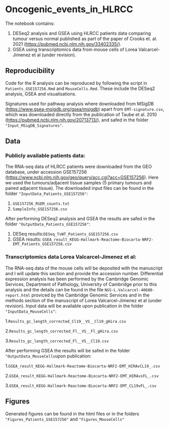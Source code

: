 # Oncogenic_events_in_HLRCC

The notebook contains:
1. DESeq2 analysis and GSEA using HLRCC patients data comparing tumour versus normal published as part of the paper of Crooks et. al. 2021 (https://pubmed.ncbi.nlm.nih.gov/33402335/).
2. GSEA using transcriptomics data from mouse cells of Lorea Valcarcel-Jimenez et al (under revision).

## Reproducibility
Code for the R analysis can be reproduced by following the script in `Patients_GSE157256.Rmd` and `MouseCells.Rmd`. These include the DESeq2 analysis, GSEA and visualisations.

Signatures used for pathway analysis where downloaded from MSigDB (https://www.gsea-msigdb.org/gsea/msigdb) apart from `EMT-signature.csv`, which was downloaded directly from the publication of Taube et al. 2010 (https://pubmed.ncbi.nlm.nih.gov/20713713/), and safed in the folder `"Input_MSigDB_Signatures"`.

## Data
### Publicly available patients data:
The RNA-seq data of HLRCC patients were downloaded from the GEO database, under accession GSE157256 (https://www.ncbi.nlm.nih.gov/geo/query/acc.cgi?acc=GSE157256). Here we used the tumours/adjacent tissue samples (5 primary tumours and paired adjacent tissue). The downloaded input files can be found in the folder `"InputData_Patients_GSE157256"`:

1. `GSE157256_RSEM_counts.txt`
2. `SampleInfo_GSE157256.csv`

After performing DESeq2 analysis and GSEA the results are safed in the folder `"OutputData_Patients_GSE157256"`:

1. DESeq results:`DESeq_TvWT_Patients_GSE157256.csv`
2. GSEA results: `GSEA_result_KEGG-Hallmark-Reactome-Biocarta-NRF2-EMT_Patients_GSE157256.csv`

### Transcriptomics data Lorea Valcarcel-Jimenez et al:
The RNA-seq data of the mouse cells will be deposited with the manuscript and I will update this section and provide the accession number. Differential expression analysis has been performed by the Cambridge Genomic Services, Department of Pathology, University of Cambridge prior to this analysis and the details can be found in the file `NGS-L.Valcarcel-40680-report.html` proviced by the Cambridge Genomic Services and in the methods section of the manuscript of Lorea Valcarcel-Jimenez et al (under revision). Input data will be available upon publication in the folder `"InputData_MouseCells"`:

1.`Results_gc_length_corrected_Cl19__VS__Cl19_gHira.csv`

2.`Results_gc_length_corrected_Fl__VS__Fl_gHira.csv`

3.`Results_gc_length_corrected_Fl__VS__Cl19.csv`

After performing GSEA the results will be safed in the folder `"OutputData_MouseCells`upon publication:

1.`GSEA_result_KEGG-Hallmark-Reactome-Biocarta-NRF2-EMT_HIRAvCL19_.csv`

2.`GSEA_result_KEGG-Hallmark-Reactome-Biocarta-NRF2-EMT_HIRAvsFL_.csv`

3.`GSEA_result_KEGG-Hallmark-Reactome-Biocarta-NRF2-EMT_CL19vFL_.csv`

## Figures
Generated figures can be found in the html files or in the folders `"Figures_Patients_GSE157256"` and `"Figures_MouseCells"`

